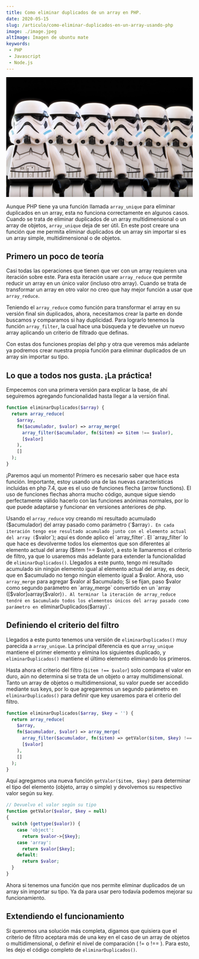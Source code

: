 ```yaml
---
title: Como eliminar duplicados de un array en PHP.
date: 2020-05-15
slug: /articulo/como-eliminar-duplicados-en-un-array-usando-php
image: ./image.jpeg
altImage: Imagen de ubuntu mate
keywords: 
 - PHP
 - Javascript
 - Node.js
---
```

![Hopper the rabbiy](./image.jpeg)

Aunque PHP tiene ya una función llamada `array_unique` para eliminar duplicados en un array, esta no funciona correctamente en algunos casos. Cuando se trata de eliminar duplicados de un array multidimensional o un array de objetos, `array_unique` deja de ser útil. En este post creare una función que me permita eliminar duplicados de un array sin importar si es un array simple, multidimensional o de objetos.

## Primero un poco de teoría

Casi todas las operaciones que tienen que ver con un array requieren una iteración sobre este. Para esta iteración usare `array_reduce` que permite reducir un array en un único valor (incluso otro array). Cuando se trata de transformar un array en otro valor no creo que hay mejor función a usar que `array_reduce`.

Teniendo el `array_reduce` como función para transformar el array en su versión final sin duplicados, ahora, necesitamos crear la parte en donde buscamos y comparamos si hay duplicidad. Para lograrlo tenemos la función `array_filter`, la cual hace una búsqueda y te devuelve un nuevo array aplicando un criterio de filtrado que definas.

Con estas dos funciones propias del php y otra que veremos más adelante ya podremos crear nuestra propia función para eliminar duplicados de un array sin importar su tipo.

## Lo que a todos nos gusta. ¡La práctica!

Empecemos con una primera versión para explicar la base, de ahí seguiremos agregando funcionalidad hasta llegar a la versión final.

```php
function eliminarDuplicados($array) {
  return array_reduce(
    $array,
    fn($acumulador, $valor) => array_merge(
      array_filter($acumulador, fn($item) => $item !== $valor),
      [$valor]
    ),
    []
  );
}
```

¡Paremos aquí un momento! Primero es necesario saber que hace esta función. Importante, estoy usando una de las nuevas características incluidas en php 7.4, que es el uso de funciones flecha (arrow functions). El uso de funciones flechas ahorra mucho código, aunque sigue siendo perfectamente válido hacerlo con las funciones anónimas normales, por lo que puede adaptarse y funcionar en versiones anteriores de php.

Usando el `array_reduce` voy creando mi resultado acumulado ($acumulador) del array pasado como parámetro (`$array`). En cada iteración tengo ese resultado acumulado junto con el elemento actual del array (`$valor`); aquí es donde aplico el `array_filter`. El `array_filter` lo que hace es devolverme todos los elementos que son diferentes al elemento actual del array ($item !== $valor), a esto le llamaremos el criterio de filtro, ya que lo usaremos más adelante para extender la funcionalidad de `eliminarDuplicados()`. Llegados a este punto, tengo mi resultado acumulado sin ningún elemento igual al elemento actual del array, es decir, que en $acumulado no tengo ningún elemento igual a $valor. Ahora, uso `array_merge` para agregar $valor al $acumulado; Si se fijan, paso $valor como segundo parámetro en `array_merge` convertido en un `array ([$valor]` o `array($valor)`). Al terminar la iteración de array_reduce tendré en $acumulado todos los elementos únicos del array pasado como parámetro en `eliminarDuplicados($array)`.

## Definiendo el criterio del filtro

Llegados a este punto tenemos una versión de `eliminarDuplicados()` muy parecida a `array_unique`. La principal diferencia es que `array_unique` mantiene el primer elemento y elimina los siguientes duplicado, y `eliminarDuplicados()` mantiene el último elemento eliminando los primeros.

Hasta ahora el criterio del filtro (`$item !== $valor`) solo compara el valor en duro, aún no determina si se trata de un objeto o array multidimensional. Tanto un array de objetos o multidimensional, su valor puede ser accedido mediante sus keys, por lo que agregaremos un segundo parámetro en `eliminarDuplicados()` para definir que key usaremos para el criterio del filtro.

```php
function eliminarDuplicados($array, $key = '') {
  return array_reduce(
    $array,
    fn($acumulador, $valor) => array_merge(
      array_filter($acumulador, fn($item) => getValor($item, $key) !== getValor($valor, $key)),
      [$valor]
    ),
    []
  );
}
```

Aquí agregamos una nueva función `getValor($item, $key)` para determinar el tipo del elemento (objeto, array o simple) y devolvemos su respectivo valor según su key.

```php
// Devuelvo el valor según su tipo
function getValor($valor, $key = null)
{
  switch (gettype($valor)) {
    case 'object':
      return $valor->{$key};
    case 'array':
      return $valor[$key];
    default:
      return $valor;
  }
}
```

Ahora si tenemos una función que nos permite eliminar duplicados de un array sin importar su tipo. Ya da para usar pero todavía podemos mejorar su funcionamiento.

## Extendiendo el funcionamiento

Si queremos una solución más completa, digamos que quisiera que el criterio de filtro aceptara más de una key en el caso de un array de objetos o multidimensional, o definir el nivel de comparación ( != o !== ). Para esto, les dejo el código completo de `eliminarDuplicados()`.
